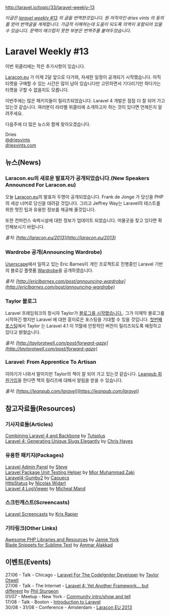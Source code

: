 http://laravel.io/topic/33/laravel-weekly-13

*이글은 [laravel weekly #13](http://laravel.io/topic/33/laravel-weekly-13) 의 글을 번역한것입니다. 원 저작자인 dries vints 의 동의를 얻어 번역글을 게제합니다. 가급적 이해하는데 도움이 되도록 의역이 포함되어 있을 수 있습니다. 문맥이 매끄럽지 못한 부분은 번역주를 붙여두었습니다.*

# Laravel Weekly #13

이번 위클리에는 작은 추가사항이 있습니다.

[Laracon.eu](http://laracon.eu/2013) 가 이제 2달 앞으로 다가와, 자세한 일정이 공개되기 시작했습니다. 아직 티켓을 구매할 수 있는 시간은 많이 남아 있습니다만 고민하면서 기다리기만 하다가는 티켓을 구할 수 없을지도 모릅니다. 

이번주에는 많은 패키지들이 릴리즈되었습니다. Laravel 4 개발은 점점 더 잘 되어 가고 있는것 같습니다. 여러분이 라라벨 위클리에 소개하고자 하는 것이 있다면 언제든지 알려주세요.

다음주에 더 많은 뉴스와 함께 찾아오겠습니다.

Dries  
[@driesvints](https://twitter.com/driesvints)  
[driesvints.com](http://driesvints.com)

## 뉴스(News)

### Laracon.eu의 새로운 발표자가 공개되었습니다.(New Speakers Announced For Laracon.eu)

오늘 [Laracon.eu](http://laracon.eu)의 발표자 두명이 공개되었습니다. Frank de Jonge 가 당신을 PHP 의 세상 너머로 당신을 데려갈 것입니다. 그리고 Jeffrey Way는 Laravel의 테스트를 위한 멋진 팁과 유용한 정보를 제공해 줄것입니다.

또한 컨퍼런스 숙박시설에 대한 정보가 업데이트 되었습니다. 머물곳을 찾고 있다면 확인해보시기 바랍니다.

*출처: [http://laracon.eu/2013](http://laracon.eu/2013)*

### Wardrobe 공개(Announcing Wardrobe)

[Userscape](http://www.userscape.com/)에서 일하고 있는 Eric Barnes이 개인 프로젝트로 진행중인 Laravel 기반의 블로깅 플랫폼 [Wardrobe](https://github.com/ericbarnes/wardrobe)을 공개하였습니다.

*출처: [http://ericlbarnes.com/post/announcing-wardrobe](http://ericlbarnes.com/post/announcing-wardrobe)*

### Taylor 블로그

Laravel 프레임워크의 창시자 Taylor가 [블로그를 시작했습니다.](http://taylorotwell.com/). 그가 이제막 블로그를 시작하긴 했지만 Laravel 에 대한 흥미로은 포스팅을 기대할 수 있을 것입니다. [첫번째 포스팅](http://taylorotwell.com/post/forward-gaze)에서 Taylor 는 Laravel 4.1 이 11월에 안정적인 버전이 릴리즈되도록 예정하고 있다고 밝혔습니다.

*출처: [http://taylorotwell.com/post/forward-gaze](http://taylorotwell.com/post/forward-gaze)*

### Laravel: From Apprentice To Artisan

이야기가 나와서 말이지만 Taylor의 책이 잘 되어 가고 있는것 같습니다. [Leanpub 회원가입](https://leanpub.com/laravel)을 한다면 책의 릴리즈에 대해서 알림을 받을 수 있습니다.

*출처: [https://leanpub.com/laravel](https://leanpub.com/laravel)*

## 참고자료들(Resources)

### 기사자료들(Articles)

[Combining Laravel 4 and Backbone](http://hub.tutsplus.com/tutorials/combining-laravel-4-and-backbone--net-31745) by [Tutsplus](http://tutsplus.com/)  
[Laravel 4: Generating Unique Slugs Elegantly](http://chrishayes.ca/blog/code/laravel-4-generating-unique-slugs-elegantly) by [Chris Hayes](http://chrishayes.ca/)  

### 유용한 패키지(Packages)

[Laravel Admin Panel](https://github.com/stevemo/cpanel) by [Steve](https://github.com/stevemo)  
[Laravel Package Unit Testing Helper](https://github.com/orchestral/testbench) by [Mior Muhammad Zaki](https://github.com/crynobone)  
[Laravel4-Gumby2](https://github.com/caouecs/Laravel4-Gumby2) by [Caouecs](https://github.com/caouecs)  
[HttpStatus](https://github.com/nWidart/HttpStatus-l4-package) by [Nicolas Widart](https://github.com/nWidart)  
[Laravel 4 LogViewer](https://github.com/mikemand/logviewer) by [Micheal Mand](https://github.com/mikemand)  

### 스크린캐스트(Screencasts)

[Laravel Screencasts](http://www.youtube.com/user/fallendown2005/videos) by [Kris Rapier](https://twitter.com/Kris_Rapier)  

### 기타링크(Other Links)

[Awesome PHP Libraries and Resources](https://gist.github.com/ziadoz/1677679) by [Jamie York](https://github.com/ziadoz)  
[Blade Snippets for Sublime Text](https://github.com/AAlakkad/Blade-Snippets-Reloaded) by [Ammar Alakkad](https://github.com/AAlakkad)

## 이벤트(Events)

27/06 - Talk - Chicago - [Laravel For The CodeIgniter Developer](http://peersconf.com/2013/sessions#25) by [Taylor Otwell](https://twitter.com/taylorotwell)  
27/06 - Talk - The Internet - [Laravel 4: Yet Another Framework… but different](http://nomadphp.com/2013/05/05/june-2013-phil-sturgeon-laravel-4-yet-another-framework-but-different/) by [Phil Sturgeon](https://twitter.com/philsturgeon)  
01/07 - Meetup - New York - [Community intro/show and tell](http://www.meetup.com/New-York-Laravel/events/122708162/)  
17/08 - Talk - Boston - [Introduction to Laravel](http://www.northeastphp.org/talks/view/10/Introduction-to-Laravel)  
30/08 - 31/08 - Conference - Amsterdam - [Laracon EU 2013](http://laracon.eu/2013/)  